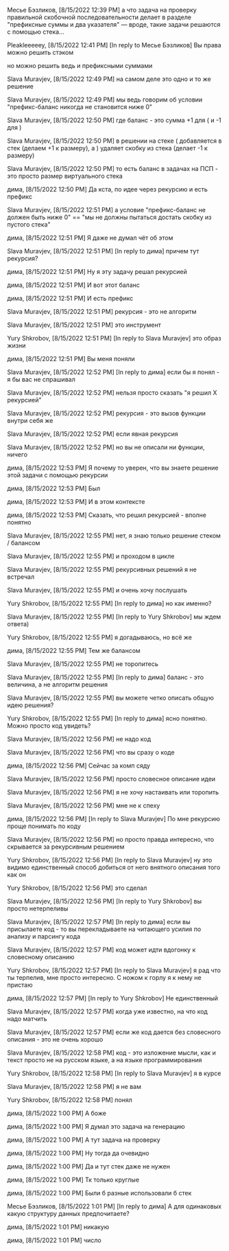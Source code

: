 Месье Бэзликов, [8/15/2022 12:39 PM]
а что задача на проверку правильной скобочной последовательности
делает в разделе "префиксные суммы и два указателя" — вроде, такие задачи решаются с помощью стека...

Pleakleeeeey, [8/15/2022 12:41 PM]
[In reply to Месье Бэзликов]
Вы права можно решить стэком 

но можно решить ведь и префиксными суммами

Slava Muravjev, [8/15/2022 12:49 PM]
на самом деле это одно и то же решение

Slava Muravjev, [8/15/2022 12:49 PM]
мы ведь говорим об условии "префикс-баланс никогда не становится ниже 0"

Slava Muravjev, [8/15/2022 12:50 PM]
где баланс - это сумма +1 для ( и -1 для )

Slava Muravjev, [8/15/2022 12:50 PM]
в решении на стеке ( добавляется в стек (делаем +1 к размеру), а ) удаляет скобку из стека (делает -1 к размеру)

Slava Muravjev, [8/15/2022 12:50 PM]
то есть баланс в задачах на ПСП - это просто размер виртуального стека

дима, [8/15/2022 12:50 PM]
Да кста, по идее через рекурсию и есть префикс

Slava Muravjev, [8/15/2022 12:51 PM]
а условие "префикс-баланс не должен быть ниже 0" == "мы не должны пытаться достать скобку из пустого стека"

дима, [8/15/2022 12:51 PM]
Я даже не думал чёт об этом

Slava Muravjev, [8/15/2022 12:51 PM]
[In reply to дима]
причем тут рекурсия?

дима, [8/15/2022 12:51 PM]
Ну я эту задачу решал рекурсией

дима, [8/15/2022 12:51 PM]
И вот этот баланс

дима, [8/15/2022 12:51 PM]
И есть префикс

Slava Muravjev, [8/15/2022 12:51 PM]
рекурсия - это не алгоритм

Slava Muravjev, [8/15/2022 12:51 PM]
это инструмент

Yury Shkrobov, [8/15/2022 12:51 PM]
[In reply to Slava Muravjev]
это образ жизни

дима, [8/15/2022 12:51 PM]
Вы меня поняли

Slava Muravjev, [8/15/2022 12:52 PM]
[In reply to дима]
если бы я понял - я бы вас не спрашивал

Slava Muravjev, [8/15/2022 12:52 PM]
нельзя просто сказать "я решил Х рекурсией"

Slava Muravjev, [8/15/2022 12:52 PM]
рекурсия - это вызов функции внутри себя же

Slava Muravjev, [8/15/2022 12:52 PM]
если явная рекурсия

Slava Muravjev, [8/15/2022 12:52 PM]
но вы не описали ни функции, ничего

дима, [8/15/2022 12:53 PM]
Я почему то уверен, что вы знаете решение этой задачи с помощью рекурсии

дима, [8/15/2022 12:53 PM]
Был

дима, [8/15/2022 12:53 PM]
И в этом контексте

дима, [8/15/2022 12:53 PM]
Сказать, что решил рекурсией - вполне понятно

Slava Muravjev, [8/15/2022 12:55 PM]
нет, я знаю только решение стеком / балансом

Slava Muravjev, [8/15/2022 12:55 PM]
и проходом в цикле

Slava Muravjev, [8/15/2022 12:55 PM]
рекурсивных решений я не встречал

Slava Muravjev, [8/15/2022 12:55 PM]
и очень хочу послушать

Yury Shkrobov, [8/15/2022 12:55 PM]
[In reply to дима]
но как именно?

Slava Muravjev, [8/15/2022 12:55 PM]
[In reply to Yury Shkrobov]
мы ждем ответа)

Yury Shkrobov, [8/15/2022 12:55 PM]
я догадываюсь, но всё же

дима, [8/15/2022 12:55 PM]
Тем же балансом

Slava Muravjev, [8/15/2022 12:55 PM]
не торопитесь

Slava Muravjev, [8/15/2022 12:55 PM]
[In reply to дима]
баланс - это величина, а не алгоритм решения

Slava Muravjev, [8/15/2022 12:55 PM]
вы можете четко описать общую идею решения?

Yury Shkrobov, [8/15/2022 12:55 PM]
[In reply to дима]
ясно понятно. Можно просто код увидеть?

Slava Muravjev, [8/15/2022 12:56 PM]
не надо код

Slava Muravjev, [8/15/2022 12:56 PM]
что вы сразу о коде

дима, [8/15/2022 12:56 PM]
Сейчас за комп сяду

Slava Muravjev, [8/15/2022 12:56 PM]
просто словесное описание идеи

Slava Muravjev, [8/15/2022 12:56 PM]
я не хочу настаивать или торопить

Slava Muravjev, [8/15/2022 12:56 PM]
мне не к спеху

дима, [8/15/2022 12:56 PM]
[In reply to Slava Muravjev]
По мне рекурсию проще понимать по коду

Slava Muravjev, [8/15/2022 12:56 PM]
но просто правда интересно, что скрывается за рекурсивным решением

Yury Shkrobov, [8/15/2022 12:56 PM]
[In reply to Slava Muravjev]
ну это видимо единственный способ добиться от него внятного описания того как он

Yury Shkrobov, [8/15/2022 12:56 PM]
это сделал

Slava Muravjev, [8/15/2022 12:56 PM]
[In reply to Yury Shkrobov]
вы просто нетерпеливы

Slava Muravjev, [8/15/2022 12:57 PM]
[In reply to дима]
если вы присылаете код - то вы перекладываете на читающего усилия по анализу и парсингу кода

Slava Muravjev, [8/15/2022 12:57 PM]
код может идти вдогонку к словесному описанию

Yury Shkrobov, [8/15/2022 12:57 PM]
[In reply to Slava Muravjev]
я рад что ты терпелив, мне просто интересно. С ножом к горлу я к нему не пристаю

дима, [8/15/2022 12:57 PM]
[In reply to Yury Shkrobov]
Не единственный

Slava Muravjev, [8/15/2022 12:57 PM]
когда уже известно, на что код надо матчить

Slava Muravjev, [8/15/2022 12:57 PM]
если же код дается без словесного описания - это не очень хорошо

Slava Muravjev, [8/15/2022 12:58 PM]
код - это изложение мысли, как и текст
просто не на русском языке, а на языке программирования

Yury Shkrobov, [8/15/2022 12:58 PM]
[In reply to Slava Muravjev]
я в курсе

Slava Muravjev, [8/15/2022 12:58 PM]
я не вам

Yury Shkrobov, [8/15/2022 12:58 PM]
понял

дима, [8/15/2022 1:00 PM]
А боже

дима, [8/15/2022 1:00 PM]
Я думал это задача на генерацию

дима, [8/15/2022 1:00 PM]
А тут задача на проверку

дима, [8/15/2022 1:00 PM]
Ну тогда да очевидно

дима, [8/15/2022 1:00 PM]
Да и тут стек даже не нужен

дима, [8/15/2022 1:00 PM]
Тк только круглые

дима, [8/15/2022 1:00 PM]
Были б разные использовали б стек

Месье Бэзликов, [8/15/2022 1:01 PM]
[In reply to дима]
А для одинаковых какую структуру данных предпочитаете?

дима, [8/15/2022 1:01 PM]
никакую

дима, [8/15/2022 1:01 PM]
число
